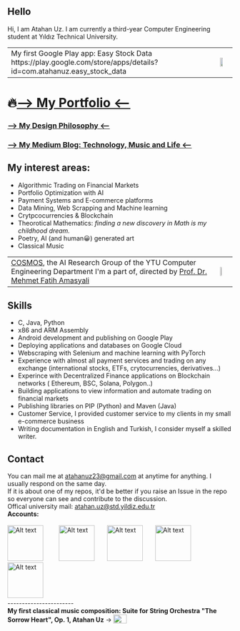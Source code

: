 ## Hello

Hi, I am Atahan Uz. I am currently a third-year Computer Engineering student at Yıldız Technical University.

<table>
  <tr>
    <td valign="middle">
      My first Google Play app: Easy Stock Data https://play.google.com/store/apps/details?id=com.atahanuz.easy_stock_data
    </td>
    <td>
      <img src="https://i.imgur.com/grCxpnI.png" width="55%" >
    </td>
  </tr>
</table>


# 🔥[--> My Portfolio <--](portfolio.md)
### [--> My Design Philosophy <--](design_philosophy.md)

### [--> My Medium Blog: Technology, Music and Life <--](https://medium.com/@atahanuz)



## My interest areas:
- Algorithmic Trading on Financial Markets
- Portfolio Optimization with AI
- Payment Systems and E-commerce platforms
- Data Mining, Web Scrapping and Machine learning
- Crytpcocurrencies & Blockchain
- Theorotical Mathematics:  *finding a new discovery in Math is my childhood dream.*
- Poetry, AI (and human😀) generated art
- Classical Music


<table>
  <tr>
    <td valign="middle">
      <a href="https://cosmos.yildiz.edu.tr">COSMOS</a>, the AI Research Group of the YTU Computer Engineering Department I'm a part of, directed by <a href="https://avesis.yildiz.edu.tr/amasyali">Prof. Dr. Mehmet Fatih Amasyali</a><br>
    </td>
    <td>
      <img src="https://i.imgur.com/vDaiuWU.png" width="37%" height="16%">
    </td>
  </tr>
</table>




## Skills
- C, Java, Python
- x86 and ARM Assembly
- Android development and publishing on Google Play
- Deploying applications and databases on Google Cloud
- Webscraping with Selenium and machine learning with PyTorch
- Experience with almost all payment services and trading on any exchange (international stocks, ETFs, crytocurrencies, derivatives...)
- Experince with Decentralized Finance applications on Blockchain networks ( Ethereum, BSC, Solana, Polygon..)
- Building applications to view information and automate trading on financial markets
- Publishing libraries on PIP (Python) and Maven (Java)
- Customer Service, I provided customer service to my clients in my small e-commerce business
- Writing documentation in English and Turkish, I consider myself a skilled writer.



## Contact
You can mail me at atahanuz23@gmail.com at anytime for anything. I usually respond on the same day. <br>
If it is about one of my repos, it'd be better if you raise an Issue in the repo so everyone can see and contribute to the discussion. <br> Offical university mail: atahan.uz@std.yildiz.edu.tr
‎ ‎ ‎<br> **Accounts:** <br><br>
<a href="https://www.linkedin.com/in/atahan-uz-7a7b21292/">
    <img src="https://play-lh.googleusercontent.com/kMofEFLjobZy_bCuaiDogzBcUT-dz3BBbOrIEjJ-hqOabjK8ieuevGe6wlTD15QzOqw" width="80" height="80" alt="Alt text"></a>‎        
<a href="https://github.com/atahanuz/atahanuz/">
    <img src="https://github.githubassets.com/assets/GitHub-Mark-ea2971cee799.png" width="80" height="80" alt="Alt text"></a>‎      
<a href="https://medium.com/@atahanuz">
    <img src="https://coolhunting.com/wp-content/uploads/2021/08/medium-logo.png" width="80" height="80" alt="Alt text"></a>‎      
<a href="https://play.google.com/store/apps/developer?id=Atahan+Uz">
    <img src="https://i.imgur.com/ZVWoAuJ.png" width="80" height="80" alt="Alt text"></a>‎       
<a href="https://www.instagram.com/atahan.uz/">
    <img src="https://upload.wikimedia.org/wikipedia/commons/thumb/9/95/Instagram_logo_2022.svg/1200px-Instagram_logo_2022.svg.png" width="80" height="80" alt="Alt text"></a>‎ ‎ ‎ 
<br>-----------------------<br>
**My first classical music composition: Suite for String Orchestra "The Sorrow Heart", Op. 1, Atahan Uz** ->  <a href="https://www.youtube.com/watch?v=cl4b89XytfU">
    <img src="https://i.imgur.com/CATYmPI.png" width="30" height="20" style="vertical-align: bottom;"></a>‎
